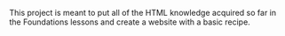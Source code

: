 This project is meant to put all of the HTML knowledge acquired so far in the Foundations lessons and create a website with a basic recipe. 
